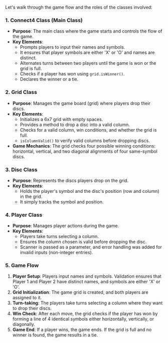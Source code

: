 Let's walk through the game flow and the roles of the classes involved:

### 1. **Connect4 Class (Main Class)**

- **Purpose**: The main class where the game starts and controls the flow of the game.
- **Key Elements**:
    - Prompts players to input their names and symbols.
    - It ensures that player symbols are either 'X' or 'O' and names are distinct.
    - Alternates turns between two players until the game is won or the grid is full.
    - Checks if a player has won using `grid.isWinner()`.
    - Declares the winner or a tie.


### 2. **Grid Class**

- **Purpose**: Manages the game board (grid) where players drop their discs.
- **Key Elements**:
    - Initializes a 6x7 grid with empty spaces.
    - Provides a method to drop a disc into a valid column.
    - Checks for a valid column, win conditions, and whether the grid is full.
    - `isColumnValid()` to verify valid columns before dropping discs.
- **Game Mechanics**: The grid checks four possible winning conditions: horizontal, vertical, and two diagonal alignments of four same-symbol discs.

### 3. **Disc Class**

- **Purpose**: Represents the discs players drop on the grid.
- **Key Elements**:
    - Holds the player's symbol and the disc's position (row and column) in the grid.
    - It simply tracks the symbol and position.

### 4. **Player Class**

- **Purpose**: Manages player actions during the game.
- **Key Elements**:
    - Players take turns selecting a column.
    - Ensures the column chosen is valid before dropping the disc.
    - Scanner is passed as a parameter, and error handling was added for invalid inputs (non-integer entries).

### 5. Game Flow

1. **Player Setup**: Players input names and symbols. Validation ensures that Player 1 and Player 2 have distinct names, and symbols are either 'X' or 'O'.
2. **Grid Initialization**: The game grid is created, and both players are assigned to it.
3. **Turn-taking**: The players take turns selecting a column where they want to drop their discs.
4. **Win Check**: After each move, the grid checks if the player has won by forming a line of 4 identical symbols either horizontally, vertically, or diagonally.
5. **Game End**: If a player wins, the game ends. If the grid is full and no winner is found, the game results in a tie.
